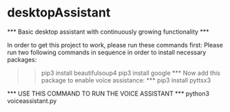 # desktopAssistant
*** Basic desktop assistant with continuously growing functionality ***

In order to get this project to work, please run these commands first:
Please run two following commands in sequence in order to install necessary packages:
>> pip3 install beautifulsoup4
>> pip3 install google
*** Now add this package to enable voice assistance: ***
>> pip3 install pyttsx3

*** USE THIS COMMAND TO RUN THE VOICE ASSISTANT ***
python3 voiceassistant.py

